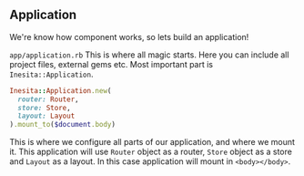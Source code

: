 ## Application

We're know how component works, so lets build an application!

`app/application.rb` This is where all magic starts.
Here you can include all project files, external gems etc.
Most important part is `Inesita::Application`.

```ruby
Inesita::Application.new(
  router: Router,
  store: Store,
  layout: Layout
).mount_to($document.body)
```

This is where we configure all parts of our application, and where we mount it.
This application will use `Router` object as a router, `Store` object as a store and `Layout` as a layout.
In this case application will mount in `<body></body>`.
